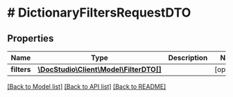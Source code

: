 # # DictionaryFiltersRequestDTO

## Properties

Name | Type | Description | Notes
------------ | ------------- | ------------- | -------------
**filters** | [**\DocStudio\Client\Model\FilterDTO[]**](FilterDTO.md) |  | [optional]

[[Back to Model list]](../../README.md#models) [[Back to API list]](../../README.md#endpoints) [[Back to README]](../../README.md)
